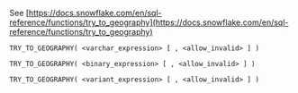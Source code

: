 See [https://docs.snowflake.com/en/sql-reference/functions/try_to_geography](https://docs.snowflake.com/en/sql-reference/functions/try_to_geography)
```
TRY_TO_GEOGRAPHY( <varchar_expression> [ , <allow_invalid> ] )

TRY_TO_GEOGRAPHY( <binary_expression> [ , <allow_invalid> ] )

TRY_TO_GEOGRAPHY( <variant_expression> [ , <allow_invalid> ] )
```
